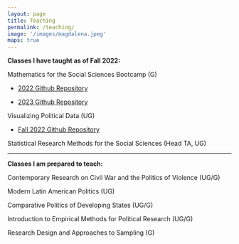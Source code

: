 ```yaml
---
layout: page
title: Teaching
permalink: /teaching/
image: '/images/magdalena.jpeg'
maps: true
---
```


<b>Classes I have taught as of Fall 2022: </b>

Mathematics for the Social Sciences Bootcamp (G)

- [2022 Github Repository](https://github.com/NUpolisci/NU-math-camp)
  
- [2023 Github Repository](https://github.com/sarah-moore/NUMC_2023)

Visualizing Political Data (UG)

- [Fall 2022 Github Repository](https://github.com/sarah-moore/lousy-graphs)

Statistical Research Methods for the Social Sciences (Head TA, UG) 

 <hr>

<b>Classes I am prepared to teach: </b>

Contemporary Research on Civil War and the Politics of Violence (UG/G) 

Modern Latin American Politics (UG) 

Comparative Politics of Developing States (UG/G) 

Introduction to Empirical Methods for Political Research (UG/G) 

Research Design and Approaches to Sampling (G) 

